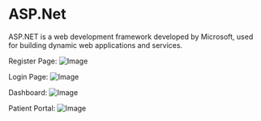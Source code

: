 # ASP.Net
ASP.NET is a web development framework developed by Microsoft, used for building dynamic web applications and services.

Register Page:
![Image](https://github.com/user-attachments/assets/47ce0a53-0b24-4acc-b555-69286b9871f7)

Login Page:
![Image](https://github.com/user-attachments/assets/8f026815-2a8d-4a41-bd7d-51cfcca0feac)

Dashboard:
![Image](https://github.com/user-attachments/assets/b4a2e27e-ab58-42de-964a-1792d2444f52)

Patient Portal:
![Image](https://github.com/user-attachments/assets/be8d11ac-fab4-43e6-8f0a-2d970dc9e31b)
